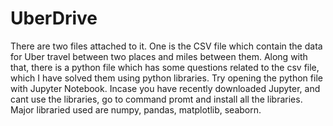# UberDrive
There are two files attached to it. One is the CSV file which contain the data for Uber travel between two places and miles between them. 
Along with that, there is a python file which has some questions related to the csv file, which I have solved them using python libraries. 
Try opening the python file with Jupyter Notebook.
Incase you have recently downloaded Jupyter, and cant use the libraries, go to command promt and install all the libraries.
Major libraried used are numpy, pandas, matplotlib, seaborn.
